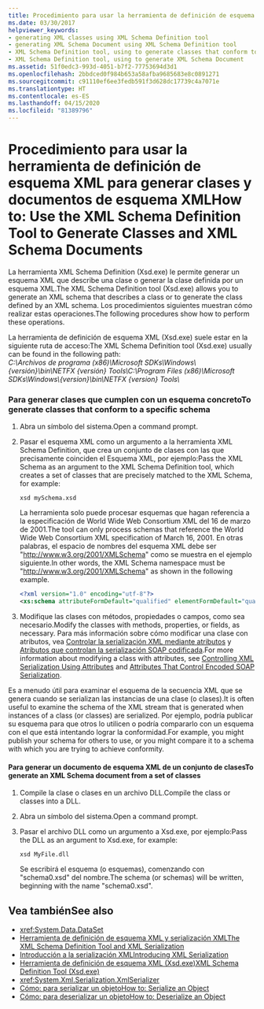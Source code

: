 ```yaml
---
title: Procedimiento para usar la herramienta de definición de esquema XML para generar clases y documentos de esquema XML
ms.date: 03/30/2017
helpviewer_keywords:
- generating XML classes using XML Schema Definition tool
- generating XML Schema Document using XML Schema Definition tool
- XML Schema Definition tool, using to generate classes that conform to specific schema
- XML Schema Definition tool, using to generate XML Schema Document
ms.assetid: 51f0edc3-993d-4051-b7f2-77753694d3d1
ms.openlocfilehash: 2bbdced0f984b653a58afba9685683e8c0891271
ms.sourcegitcommit: c91110ef6ee3fedb591f3d628dc17739c4a7071e
ms.translationtype: HT
ms.contentlocale: es-ES
ms.lasthandoff: 04/15/2020
ms.locfileid: "81389796"
---
```

# <a name="how-to-use-the-xml-schema-definition-tool-to-generate-classes-and-xml-schema-documents"></a><span data-ttu-id="d1109-102">Procedimiento para usar la herramienta de definición de esquema XML para generar clases y documentos de esquema XML</span><span class="sxs-lookup"><span data-stu-id="d1109-102">How to: Use the XML Schema Definition Tool to Generate Classes and XML Schema Documents</span></span>
<span data-ttu-id="d1109-103">La herramienta XML Schema Definition (Xsd.exe) le permite generar un esquema XML que describe una clase o generar la clase definida por un esquema XML.</span><span class="sxs-lookup"><span data-stu-id="d1109-103">The XML Schema Definition tool (Xsd.exe) allows you to generate an XML schema that describes a class or to generate the class defined by an XML schema.</span></span> <span data-ttu-id="d1109-104">Los procedimientos siguientes muestran cómo realizar estas operaciones.</span><span class="sxs-lookup"><span data-stu-id="d1109-104">The following procedures show how to perform these operations.</span></span>

<span data-ttu-id="d1109-105">La herramienta de definición de esquema XML (Xsd.exe) suele estar en la siguiente ruta de acceso:</span><span class="sxs-lookup"><span data-stu-id="d1109-105">The XML Schema Definition tool (Xsd.exe) usually can be found in the following path:</span></span>\
<span data-ttu-id="d1109-106">_C:\\Archivos de programa (x86)\\Microsoft SDKs\\Windows\\{versión}\\bin\\NETFX {versión} Tools\\_</span><span class="sxs-lookup"><span data-stu-id="d1109-106">_C:\\Program Files (x86)\\Microsoft SDKs\\Windows\\{version}\\bin\\NETFX {version} Tools\\_</span></span>

### <a name="to-generate-classes-that-conform-to-a-specific-schema"></a><span data-ttu-id="d1109-107">Para generar clases que cumplen con un esquema concreto</span><span class="sxs-lookup"><span data-stu-id="d1109-107">To generate classes that conform to a specific schema</span></span>  
  
1. <span data-ttu-id="d1109-108">Abra un símbolo del sistema.</span><span class="sxs-lookup"><span data-stu-id="d1109-108">Open a command prompt.</span></span>  
  
2. <span data-ttu-id="d1109-109">Pasar el esquema XML como un argumento a la herramienta XML Schema Definition, que crea un conjunto de clases con las que precisamente coinciden el Esquema XML, por ejemplo:</span><span class="sxs-lookup"><span data-stu-id="d1109-109">Pass the XML Schema as an argument to the XML Schema Definition tool, which creates a set of classes that are precisely matched to the XML Schema, for example:</span></span>  
  
    ```console  
    xsd mySchema.xsd  
    ```  
  
     <span data-ttu-id="d1109-110">La herramienta solo puede procesar esquemas que hagan referencia a la especificación de World Wide Web Consortium XML del 16 de marzo de 2001.</span><span class="sxs-lookup"><span data-stu-id="d1109-110">The tool can only process schemas that reference the World Wide Web Consortium XML specification of March 16, 2001.</span></span> <span data-ttu-id="d1109-111">En otras palabras, el espacio de nombres del esquema XML debe ser "http://www.w3.org/2001/XMLSchema" como se muestra en el ejemplo siguiente.</span><span class="sxs-lookup"><span data-stu-id="d1109-111">In other words, the XML Schema namespace must be "http://www.w3.org/2001/XMLSchema" as shown in the following example.</span></span>  
  
    ```xml  
    <?xml version="1.0" encoding="utf-8"?>  
    <xs:schema attributeFormDefault="qualified" elementFormDefault="qualified" targetNamespace="" xmlns:xs="http://www.w3.org/2001/XMLSchema" />  
    ```  
  
3. <span data-ttu-id="d1109-112">Modifique las clases con métodos, propiedades o campos, como sea necesario.</span><span class="sxs-lookup"><span data-stu-id="d1109-112">Modify the classes with methods, properties, or fields, as necessary.</span></span> <span data-ttu-id="d1109-113">Para más información sobre cómo modificar una clase con atributos, vea [Controlar la serialización XML mediante atributos](../../../docs/standard/serialization/controlling-xml-serialization-using-attributes.md) y [Atributos que controlan la serialización SOAP codificada](../../../docs/standard/serialization/attributes-that-control-encoded-soap-serialization.md).</span><span class="sxs-lookup"><span data-stu-id="d1109-113">For more information about modifying a class with attributes, see [Controlling XML Serialization Using Attributes](../../../docs/standard/serialization/controlling-xml-serialization-using-attributes.md) and [Attributes That Control Encoded SOAP Serialization](../../../docs/standard/serialization/attributes-that-control-encoded-soap-serialization.md).</span></span>  
  
 <span data-ttu-id="d1109-114">Es a menudo útil para examinar el esquema de la secuencia XML que se genera cuando se serializan las instancias de una clase (o clases).</span><span class="sxs-lookup"><span data-stu-id="d1109-114">It is often useful to examine the schema of the XML stream that is generated when instances of a class (or classes) are serialized.</span></span> <span data-ttu-id="d1109-115">Por ejemplo, podría publicar su esquema para que otros lo utilicen o podría compararlo con un esquema con el que está intentando lograr la conformidad.</span><span class="sxs-lookup"><span data-stu-id="d1109-115">For example, you might publish your schema for others to use, or you might compare it to a schema with which you are trying to achieve conformity.</span></span>  
  
#### <a name="to-generate-an-xml-schema-document-from-a-set-of-classes"></a><span data-ttu-id="d1109-116">Para generar un documento de esquema XML de un conjunto de clases</span><span class="sxs-lookup"><span data-stu-id="d1109-116">To generate an XML Schema document from a set of classes</span></span>  
  
1. <span data-ttu-id="d1109-117">Compile la clase o clases en un archivo DLL.</span><span class="sxs-lookup"><span data-stu-id="d1109-117">Compile the class or classes into a DLL.</span></span>  
  
2. <span data-ttu-id="d1109-118">Abra un símbolo del sistema.</span><span class="sxs-lookup"><span data-stu-id="d1109-118">Open a command prompt.</span></span>  
  
3. <span data-ttu-id="d1109-119">Pasar el archivo DLL como un argumento a Xsd.exe, por ejemplo:</span><span class="sxs-lookup"><span data-stu-id="d1109-119">Pass the DLL as an argument to Xsd.exe, for example:</span></span>  
  
    ```console  
    xsd MyFile.dll  
    ```  
  
     <span data-ttu-id="d1109-120">Se escribirá el esquema (o esquemas), comenzando con "schema0.xsd" del nombre.</span><span class="sxs-lookup"><span data-stu-id="d1109-120">The schema (or schemas) will be written, beginning with the name "schema0.xsd".</span></span>  
  
## <a name="see-also"></a><span data-ttu-id="d1109-121">Vea también</span><span class="sxs-lookup"><span data-stu-id="d1109-121">See also</span></span>

- <xref:System.Data.DataSet>
- [<span data-ttu-id="d1109-122">Herramienta de definición de esquema XML y serialización XML</span><span class="sxs-lookup"><span data-stu-id="d1109-122">The XML Schema Definition Tool and XML Serialization</span></span>](../../../docs/standard/serialization/the-xml-schema-definition-tool-and-xml-serialization.md)
- [<span data-ttu-id="d1109-123">Introducción a la serialización XML</span><span class="sxs-lookup"><span data-stu-id="d1109-123">Introducing XML Serialization</span></span>](../../../docs/standard/serialization/introducing-xml-serialization.md)
- [<span data-ttu-id="d1109-124">Herramienta de definición de esquema XML (Xsd.exe)</span><span class="sxs-lookup"><span data-stu-id="d1109-124">XML Schema Definition Tool (Xsd.exe)</span></span>](../../../docs/standard/serialization/xml-schema-definition-tool-xsd-exe.md)
- <xref:System.Xml.Serialization.XmlSerializer>
- [<span data-ttu-id="d1109-125">Cómo: para serializar un objeto</span><span class="sxs-lookup"><span data-stu-id="d1109-125">How to: Serialize an Object</span></span>](../../../docs/standard/serialization/how-to-serialize-an-object.md)
- [<span data-ttu-id="d1109-126">Cómo: para deserializar un objeto</span><span class="sxs-lookup"><span data-stu-id="d1109-126">How to: Deserialize an Object</span></span>](../../../docs/standard/serialization/how-to-deserialize-an-object.md)
